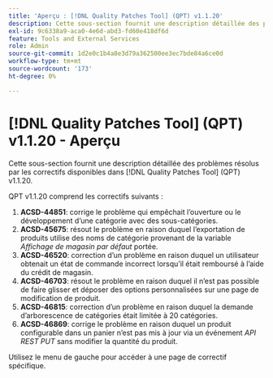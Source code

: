 ```yaml
---
title: 'Aperçu : [!DNL Quality Patches Tool] (QPT) v1.1.20'
description: Cette sous-section fournit une description détaillée des problèmes résolus par les correctifs disponibles dans [!DNL Quality Patches Tool] (QPT) v1.1.20.
exl-id: 9c6338a9-aca0-4e6d-abd3-fd60e418df6d
feature: Tools and External Services
role: Admin
source-git-commit: 1d2e0c1b4a8e3d79a362500ee3ec7bde84a6ce0d
workflow-type: tm+mt
source-wordcount: '173'
ht-degree: 0%

---
```


# [!DNL Quality Patches Tool] (QPT) v1.1.20 - Aperçu

Cette sous-section fournit une description détaillée des problèmes résolus par les correctifs disponibles dans [!DNL Quality Patches Tool] (QPT) v1.1.20.

QPT v1.1.20 comprend les correctifs suivants :

1. **ACSD-44851**: corrige le problème qui empêchait l’ouverture ou le développement d’une catégorie avec des sous-catégories.
1. **ACSD-45675**: résout le problème en raison duquel l’exportation de produits utilise des noms de catégorie provenant de la variable *Affichage de magasin par défaut* portée.
1. **ACSD-46520**: correction d’un problème en raison duquel un utilisateur obtenait un état de commande incorrect lorsqu’il était remboursé à l’aide du crédit de magasin.
1. **ACSD-46703**: résout le problème en raison duquel il n’est pas possible de faire glisser et déposer des options personnalisées sur une page de modification de produit.
1. **ACSD-46815**: correction d’un problème en raison duquel la demande d’arborescence de catégories était limitée à 20 catégories.
1. **ACSD-46869**: corrige le problème en raison duquel un produit configurable dans un panier n’est pas mis à jour via un événement *API REST PUT* sans modifier la quantité du produit.

Utilisez le menu de gauche pour accéder à une page de correctif spécifique.
